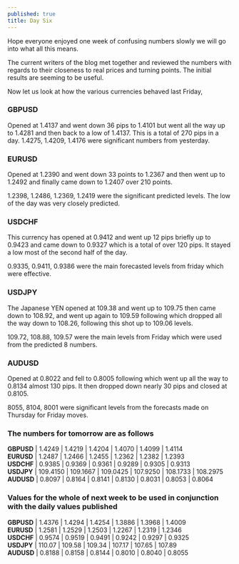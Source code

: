 ```yaml
---
published: true
title: Day Six
---
```

Hope everyone enjoyed one week of confusing numbers slowly we will go into what all this means.

The current writers of the blog met together and reviewed the numbers with regards to their closeness to real prices and turning points. The initial results are seeming to be useful.

Now let us look at how the various currencies behaved last Friday,

### GBPUSD  
Opened at 1.4137 and went down 36 pips to 1.4101 but went all the way up to 1.4281 and then back to a low of 1.4137.
This is a total of 270 pips in a day.
1.4275, 1.4209, 1.4176 were significant numbers from yesterday.

### EURUSD  
Opened at 1.2390 and went down 33 points to 1.2367 and then went up to 1.2492 and finally came down to 1.2407 over 210 points.

1.2398, 1.2486, 1.2369, 1.2419 were the significant predicted levels. The low of the day was very closely predicted.

### USDCHF  
This currency has opened at 0.9412 and went up 12 pips briefly up to 0.9423 and came down to 0.9327 which is a total of over 120 pips. It stayed a low most of the second half of the day.

0.9335, 0.9411, 0.9386 were the main forecasted levels from friday which were effective.

### USDJPY  
The Japanese YEN opened at 109.38 and went up to 109.75 then came down to 108.92, and went up again to 109.59 following which dropped all the way down to 108.26, following this shot up to 109.06 levels.

109.72, 108.88, 109.57 were the main levels from Friday which were used from the predicted 8 numbers.

### AUDUSD  
Opened at 0.8022 and fell to 0.8005 following which went up all the way to 0.8134 almost 130 pips. It then dropped down nearly 30 pips and closed at 0.8105.

8055, 8104, 8001 were significant levels from the forecasts made on Thursday for Friday moves.

### The numbers for tomorrow are as follows
**GBPUSD** | 1.4249 | 1.4219 | 1.4204 | 1.4070 | 1.4099 | 1.4114  
**EURUSD** | 1.2487 | 1.2466 | 1.2455 | 1.2362 | 1.2382 | 1.2393  
**USDCHF** | 0.9385 | 0.9369 | 0.9361 | 0.9289 | 0.9305 | 0.9313  
**USDJPY** | 109.4150 | 109.1667 | 109.0425 | 107.9250 | 108.1733 | 108.2975  
**AUDUSD** | 0.8097 | 0.8164 | 0.8141 | 0.8130 | 0.8031 | 0.8053 | 0.8064


### Values for the whole of next week to be used in conjunction with the daily values published

**GBPUSD** | 1.4376 | 1.4294 | 1.4254 | 1.3886 | 1.3968 | 1.4009  
**EURUSD** | 1.2581 | 1.2529 | 1.2503 | 1.2267 | 1.2319 | 1.2346  
**USDCHF** | 0.9574 | 0.9519 | 0.9491 | 0.9242 | 0.9297 | 0.9325  
**USDJPY** | 110.07 | 109.58 | 109.34 | 107.17 | 107.65 | 107.89  
**AUDUSD** | 0.8188 | 0.8158 | 0.8144 | 0.8010 | 0.8040 | 0.8055
